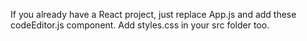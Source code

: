 If you already have a React project, just replace App.js and add these codeEditor.js component. Add styles.css in your src folder too.
